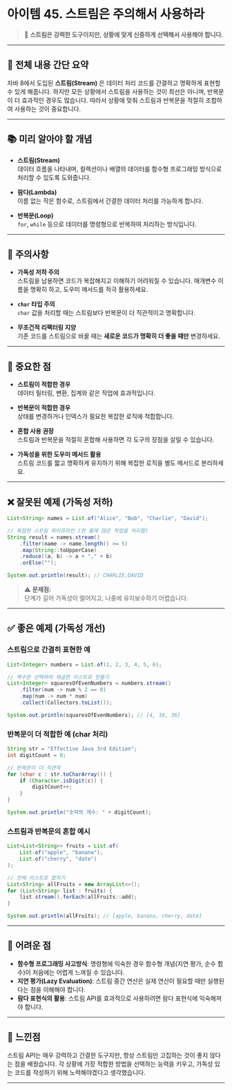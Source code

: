 # 아이템 45. 스트림은 주의해서 사용하라

> 📌 **스트림은 강력한 도구이지만, 상황에 맞게 신중하게 선택해서 사용해야 합니다.**

---

## 📝 전체 내용 간단 요약

자바 8에서 도입된 **스트림(Stream)** 은 데이터 처리 코드를 간결하고 명확하게 표현할 수 있게 해줍니다. 하지만 모든 상황에서 스트림을 사용하는 것이 최선은 아니며, 반복문이 더 효과적인 경우도 많습니다. 따라서 상황에 맞춰 스트림과 반복문을 적절히 조합하여 사용하는 것이 중요합니다.

---

## 📚 미리 알아야 할 개념

- **스트림(Stream)**  
  데이터 흐름을 나타내며, 컬렉션이나 배열의 데이터를 함수형 프로그래밍 방식으로 처리할 수 있도록 도와줍니다.

- **람다(Lambda)**  
  이름 없는 작은 함수로, 스트림에서 간결한 데이터 처리를 가능하게 합니다.

- **반복문(Loop)**  
  `for`, `while` 등으로 데이터를 명령형으로 반복하여 처리하는 방식입니다.

---

## 🚨 주의사항

- **가독성 저하 주의**  
  스트림을 남용하면 코드가 복잡해지고 이해하기 어려워질 수 있습니다. 매개변수 이름을 명확히 하고, 도우미 메서드를 적극 활용하세요.

- **`char` 타입 주의**  
  `char` 값을 처리할 때는 스트림보다 반복문이 더 직관적이고 명확합니다.

- **무조건적 리팩터링 지양**  
  기존 코드를 스트림으로 바꿀 때는 **새로운 코드가 명확히 더 좋을 때만** 변경하세요.

---

## 🔑 중요한 점

- **스트림이 적합한 경우**  
  데이터 필터링, 변환, 집계와 같은 작업에 효과적입니다.

- **반복문이 적합한 경우**  
  상태를 변경하거나 인덱스가 필요한 복잡한 로직에 적합합니다.

- **혼합 사용 권장**  
  스트림과 반복문을 적절히 혼합해 사용하면 각 도구의 장점을 살릴 수 있습니다.

- **가독성을 위한 도우미 메서드 활용**  
  스트림 코드를 짧고 명확하게 유지하기 위해 복잡한 로직을 별도 메서드로 분리하세요.

---

## ❌ 잘못된 예제 (가독성 저하)

```java
List<String> names = List.of("Alice", "Bob", "Charlie", "David");

// 복잡한 스트림 파이프라인 (한 줄에 많은 작업을 처리함)
String result = names.stream()
    .filter(name -> name.length() >= 5)
    .map(String::toUpperCase)
    .reduce((a, b) -> a + "," + b)
    .orElse("");

System.out.println(result); // CHARLIE,DAVID
```

> ⚠️ **문제점:**  
> 단계가 길어 가독성이 떨어지고, 나중에 유지보수하기 어렵습니다.

---

## ✅ 좋은 예제 (가독성 개선)

### 스트림으로 간결히 표현한 예

```java
List<Integer> numbers = List.of(1, 2, 3, 4, 5, 6);

// 짝수만 선택하여 제곱한 리스트로 만들기
List<Integer> squaresOfEvenNumbers = numbers.stream()
    .filter(num -> num % 2 == 0)
    .map(num -> num * num)
    .collect(Collectors.toList());

System.out.println(squaresOfEvenNumbers); // [4, 16, 36]
```

### 반복문이 더 적합한 예 (char 처리)

```java
String str = "Effective Java 3rd Edition";
int digitCount = 0;

// 반복문이 더 직관적
for (char c : str.toCharArray()) {
    if (Character.isDigit(c)) {
        digitCount++;
    }
}

System.out.println("숫자의 개수: " + digitCount);
```

### 스트림과 반복문의 혼합 예시

```java
List<List<String>> fruits = List.of(
    List.of("apple", "banana"),
    List.of("cherry", "date")
);

// 전체 리스트로 합치기
List<String> allFruits = new ArrayList<>();
for (List<String> list : fruits) {
    list.stream().forEach(allFruits::add);
}

System.out.println(allFruits); // [apple, banana, cherry, date]
```

---

## 🚧 어려운 점

- **함수형 프로그래밍 사고방식**: 명령형에 익숙한 경우 함수형 개념(지연 평가, 순수 함수)이 처음에는 어렵게 느껴질 수 있습니다.
- **지연 평가(Lazy Evaluation)**: 스트림 중간 연산은 실제 연산이 필요할 때만 실행된다는 점을 이해해야 합니다.
- **람다 표현식의 활용**: 스트림 API를 효과적으로 사용하려면 람다 표현식에 익숙해져야 합니다.

---

## 💬 느낀점

스트림 API는 매우 강력하고 간결한 도구지만, 항상 스트림만 고집하는 것이 좋지 않다는 점을 배웠습니다. 각 상황에 가장 적합한 방법을 선택하는 능력을 키우고, 가독성 있는 코드를 작성하기 위해 노력해야겠다고 생각했습니다.

---
